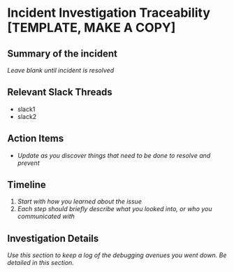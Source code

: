 # Incident Investigation Traceability [TEMPLATE, MAKE A COPY]

## Summary of the incident
_Leave blank until incident is resolved_

## Relevant Slack Threads
- slack1
- slack2

## Action Items
- _Update as you discover things that need to be done to resolve and prevent_

## Timeline
1. _Start with how you learned about the issue_
2. _Each step should briefly describe what you looked into, or who you communicated with_

## Investigation Details
_Use this section to keep a log of the debugging avenues you went down. Be detailed in this section._
